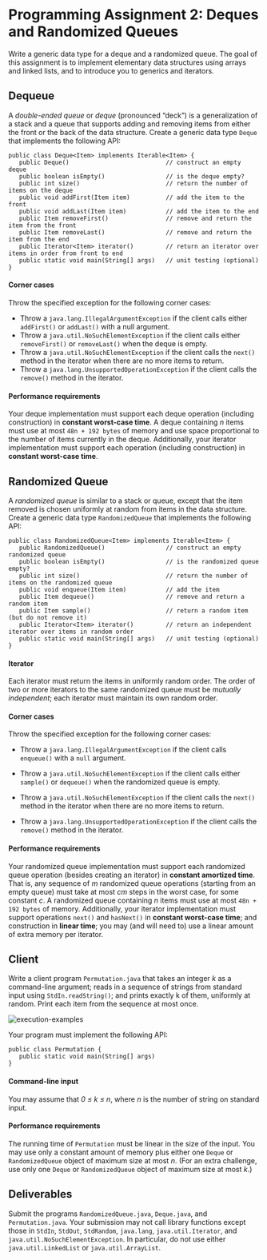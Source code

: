 # Programming Assignment 2: Deques and Randomized Queues

Write a generic data type for a deque and a randomized queue. The goal of this assignment is to implement elementary data structures using arrays and linked lists, and to introduce you to generics and iterators. 

## Dequeue
A _double-ended queue_ or _deque_ (pronounced “deck”) is a generalization of a stack and a queue that supports adding and removing items from either the front or the back of the data structure. Create a generic data type `Deque` that implements the following API: 

```
public class Deque<Item> implements Iterable<Item> {
   public Deque()                           // construct an empty deque
   public boolean isEmpty()                 // is the deque empty?
   public int size()                        // return the number of items on the deque
   public void addFirst(Item item)          // add the item to the front
   public void addLast(Item item)           // add the item to the end
   public Item removeFirst()                // remove and return the item from the front
   public Item removeLast()                 // remove and return the item from the end
   public Iterator<Item> iterator()         // return an iterator over items in order from front to end
   public static void main(String[] args)   // unit testing (optional)
}
```

#### Corner cases
Throw the specified exception for the following corner cases:


- Throw a `java.lang.IllegalArgumentException` if the client calls either `addFirst()` or `addLast()` with a null argument.
- Throw a `java.util.NoSuchElementException` if the client calls either `removeFirst()` or `removeLast()` when the deque is empty.
- Throw a `java.util.NoSuchElementException` if the client calls the `next()` method in the iterator when there are no more items to return.
- Throw a `java.lang.UnsupportedOperationException` if the client calls the `remove()` method in the iterator. 



#### Performance requirements
Your deque implementation must support each deque operation (including construction) in **constant worst-case time**. A deque containing _n_ items must use at most `48n + 192 bytes` of memory and use space proportional to the number of items currently in the deque. Additionally, your iterator implementation must support each operation (including construction) in **constant worst-case time**. 


## Randomized Queue
A _randomized queue_ is similar to a stack or queue, except that the item removed is chosen uniformly at random from items in the data structure. Create a generic data type `RandomizedQueue` that implements the following API:

```
public class RandomizedQueue<Item> implements Iterable<Item> {
   public RandomizedQueue()                 // construct an empty randomized queue
   public boolean isEmpty()                 // is the randomized queue empty?
   public int size()                        // return the number of items on the randomized queue
   public void enqueue(Item item)           // add the item
   public Item dequeue()                    // remove and return a random item
   public Item sample()                     // return a random item (but do not remove it)
   public Iterator<Item> iterator()         // return an independent iterator over items in random order
   public static void main(String[] args)   // unit testing (optional)
}
```

#### Iterator
Each iterator must return the items in uniformly random order. The order of two or more iterators to the same randomized queue must be _mutually independent_; each iterator must maintain its own random order. 


#### Corner cases
Throw the specified exception for the following corner cases:

- Throw a `java.lang.IllegalArgumentException` if the client calls `enqueue()` with a `null` argument.

- Throw a `java.util.NoSuchElementException` if the client calls either `sample()` or `dequeue()` when the randomized queue is empty.

- Throw a `java.util.NoSuchElementException` if the client calls the `next()` method in the iterator when there are no more items to return.

- Throw a `java.lang.UnsupportedOperationException` if the client calls the `remove()` method in the iterator. 


#### Performance requirements
Your randomized queue implementation must support each randomized queue operation (besides creating an iterator) in **constant amortized time**. That is, any sequence of _m_ randomized queue operations (starting from an empty queue) must take at most _cm_ steps in the worst case, for some constant _c_. A randomized queue containing _n_ items must use at most `48n + 192 bytes` of memory. Additionally, your iterator implementation must support operations `next()` and `hasNext()` in **constant worst-case time**; and construction in **linear time**; you may (and will need to) use a linear amount of extra memory per iterator. 

## Client
Write a client program `Permutation.java` that takes an integer _k_ as a command-line argument; reads in a sequence of strings from standard input using `StdIn.readString()`; and prints exactly k of them, uniformly at random. Print each item from the sequence at most once. 

![execution-examples](https://i.imgur.com/kvWptPM.png)

Your program must implement the following API: 

```
public class Permutation {
   public static void main(String[] args)
}

```

#### Command-line input
You may assume that _0 ≤ k ≤ n_, where _n_ is the number of string on standard input. 

#### Performance requirements
The running time of `Permutation` must be linear in the size of the input. You may use only a constant amount of memory plus either one `Deque` or `RandomizedQueue` object of maximum size at most _n_. (For an extra challenge, use only one `Deque` or `RandomizedQueue` object of maximum size at most _k_.) 



## Deliverables
Submit the programs `RandomizedQueue.java`, `Deque.java`, and `Permutation.java`. Your submission may not call library functions except those in `StdIn`, `StdOut`, `StdRandom`, `java.lang`, `java.util.Iterator`, and `java.util.NoSuchElementException`. In particular, do not use either `java.util.LinkedList` or `java.util.ArrayList`. 
